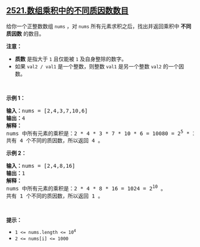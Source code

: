 ## [2521.数组乘积中的不同质因数数目](https://leetcode.cn/problems/distinct-prime-factors-of-product-of-array/)
<p>给你一个正整数数组 <code>nums</code> ，对 <code>nums</code> 所有元素求积之后，找出并返回乘积中 <strong>不同质因数</strong> 的数目。</p>

<p><strong>注意：</strong></p>

<ul>
	<li><strong>质数</strong> 是指大于 <code>1</code> 且仅能被 <code>1</code> 及自身整除的数字。</li>
	<li>如果 <code>val2 / val1</code> 是一个整数，则整数 <code>val1</code> 是另一个整数 <code>val2</code> 的一个因数。</li>
</ul>

<p>&nbsp;</p>

<p><strong>示例 1：</strong></p>

<pre><strong>输入：</strong>nums = [2,4,3,7,10,6]
<strong>输出：</strong>4
<strong>解释：</strong>
nums 中所有元素的乘积是：2 * 4 * 3 * 7 * 10 * 6 = 10080 = 2<sup>5</sup> * 3<sup>2</sup> * 5 * 7 。
共有 4 个不同的质因数，所以返回 4 。
</pre>

<p><strong>示例 2：</strong></p>

<pre><strong>输入：</strong>nums = [2,4,8,16]
<strong>输出：</strong>1
<strong>解释：</strong>
nums 中所有元素的乘积是：2 * 4 * 8 * 16 = 1024 = 2<sup>10</sup> 。
共有 1 个不同的质因数，所以返回 1 。</pre>

<p>&nbsp;</p>

<p><strong>提示：</strong></p>

<ul>
	<li><code>1 &lt;= nums.length &lt;= 10<sup>4</sup></code></li>
	<li><code>2 &lt;= nums[i] &lt;= 1000</code></li>
</ul>
